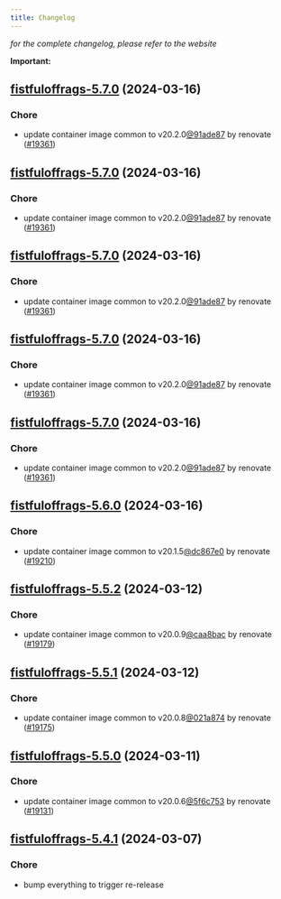 ```yaml
---
title: Changelog
---
```



*for the complete changelog, please refer to the website*

**Important:**


## [fistfuloffrags-5.7.0](https://github.com/truecharts/charts/compare/fistfuloffrags-5.6.0...fistfuloffrags-5.7.0) (2024-03-16)

### Chore



- update container image common to v20.2.0[@91ade87](https://github.com/91ade87) by renovate ([#19361](https://github.com/truecharts/charts/issues/19361))


## [fistfuloffrags-5.7.0](https://github.com/truecharts/charts/compare/fistfuloffrags-5.6.0...fistfuloffrags-5.7.0) (2024-03-16)

### Chore



- update container image common to v20.2.0[@91ade87](https://github.com/91ade87) by renovate ([#19361](https://github.com/truecharts/charts/issues/19361))


## [fistfuloffrags-5.7.0](https://github.com/truecharts/charts/compare/fistfuloffrags-5.6.0...fistfuloffrags-5.7.0) (2024-03-16)

### Chore



- update container image common to v20.2.0[@91ade87](https://github.com/91ade87) by renovate ([#19361](https://github.com/truecharts/charts/issues/19361))


## [fistfuloffrags-5.7.0](https://github.com/truecharts/charts/compare/fistfuloffrags-5.6.0...fistfuloffrags-5.7.0) (2024-03-16)

### Chore



- update container image common to v20.2.0[@91ade87](https://github.com/91ade87) by renovate ([#19361](https://github.com/truecharts/charts/issues/19361))


## [fistfuloffrags-5.7.0](https://github.com/truecharts/charts/compare/fistfuloffrags-5.6.0...fistfuloffrags-5.7.0) (2024-03-16)

### Chore



- update container image common to v20.2.0[@91ade87](https://github.com/91ade87) by renovate ([#19361](https://github.com/truecharts/charts/issues/19361))


## [fistfuloffrags-5.6.0](https://github.com/truecharts/charts/compare/fistfuloffrags-5.5.2...fistfuloffrags-5.6.0) (2024-03-16)

### Chore



- update container image common to v20.1.5[@dc867e0](https://github.com/dc867e0) by renovate ([#19210](https://github.com/truecharts/charts/issues/19210))


## [fistfuloffrags-5.5.2](https://github.com/truecharts/charts/compare/fistfuloffrags-5.5.1...fistfuloffrags-5.5.2) (2024-03-12)

### Chore



- update container image common to v20.0.9[@caa8bac](https://github.com/caa8bac) by renovate ([#19179](https://github.com/truecharts/charts/issues/19179))


## [fistfuloffrags-5.5.1](https://github.com/truecharts/charts/compare/fistfuloffrags-5.5.0...fistfuloffrags-5.5.1) (2024-03-12)

### Chore



- update container image common to v20.0.8[@021a874](https://github.com/021a874) by renovate ([#19175](https://github.com/truecharts/charts/issues/19175))


## [fistfuloffrags-5.5.0](https://github.com/truecharts/charts/compare/fistfuloffrags-5.4.1...fistfuloffrags-5.5.0) (2024-03-11)

### Chore



- update container image common to v20.0.6[@5f6c753](https://github.com/5f6c753) by renovate ([#19131](https://github.com/truecharts/charts/issues/19131))


## [fistfuloffrags-5.4.1](https://github.com/truecharts/charts/compare/fistfuloffrags-5.4.0...fistfuloffrags-5.4.1) (2024-03-07)

### Chore



- bump everything to trigger re-release

